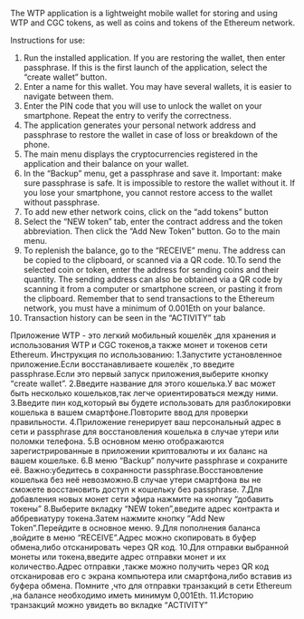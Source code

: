 The WTP application is a lightweight mobile wallet for storing and using WTP and CGC tokens, as well as coins and tokens of the Ethereum network.


Instructions for use:
1. Run the installed application. If you are restoring the wallet, then enter passphrase. If this is the first launch of the application, select the “create wallet” button.
2. Enter a name for this wallet. You may have several wallets, it is easier to navigate between them.
3. Enter the PIN code that you will use to unlock the wallet on your smartphone. Repeat the entry to verify the correctness.
4. The application generates your personal network address and passphrase to restore the wallet in case of loss or breakdown of the phone.
5. The main menu displays the cryptocurrencies registered in the application and their balance on your wallet.
6. In the “Backup” menu, get a passphrase and save it.
Important: make sure passphrase is safe. It is impossible to restore the wallet without it. If you lose your smartphone, you cannot restore access to the wallet without passphrase.
7. To add new ether network coins, click on the “add tokens” button
8. Select the “NEW token” tab, enter the contract address and the token abbreviation. Then click the “Add New Token” button. Go to the main menu.
9. To replenish the balance, go to the “RECEIVE” menu. The address can be copied to the clipboard, or scanned via a QR code.
10.To send the selected coin or token, enter the address for sending coins and their quantity. The sending address can also be obtained via a QR code by scanning it from a computer or smartphone screen, or pasting it from the clipboard.
Remember that to send transactions to the Ethereum network, you must have a minimum of 0.001Eth on your balance.
11. Transaction history can be seen in the “ACTIVITY” tab


Приложение WTP - это легкий мобильный  кошелёк ,для хранения и использования WTP и  CGC токенов,а также монет и токенов сети Ethereum.
Инструкция по использованию:
1.Запустите установленное приложение.Если восстанавливаете кошелёк ,то введите passphrase.Если это первый запуск приложения,выберите кнопку “create wallet”.
2.Введите название для этого кошелька.У вас может быть несколько кошельков,так легче ориентироваться между ними.
3.Введите пин код,который вы будете использовать для разблокировки кошелька в вашем смартфоне.Повторите ввод для проверки правильности.
4.Приложение генерирует ваш персональный адрес в сети и passphrase для восстановления кошелька в случае утери или поломки телефона.
5.В основном меню отображаются зарегистрированные в приложении криптовалюты и их баланс на вашем кошельке.
6.В меню “Backup” получите passphrase и сохраните её.
Важно:убедитесь в сохранности passphrase.Восстановление кошелька без неё невозможно.В случае утери смартфона вы не сможете восстановить доступ к кошельку без passphrase.
7.Для добавления новых монет сети эфира нажмите на кнопку “добавить токены”
8.Выберите вкладку “NEW token”,введите адрес контракта и аббревиатуру токена.Затем нажмите кнопку “Add New Token”.Перейдите в основное меню.
9.Для пополнения баланса ,войдите в меню “RECEIVE”.Адрес можно скопировать в буфер обмена,либо отсканировать через QR код.
10.Для отправки выбранной монеты или токена,введите адрес отправки монет и их количество.Адрес отправки ,также можно получить через QR код отсканировав его с экрана компьютера или смартфона,либо вставив из буфера обмена.
Помните ,что для отправки  транзакций в сети Ethereum ,на балансе необходимо иметь минимум 0,001Eth.
11.Историю транзакций можно увидеть во вкладке “ACTIVITY”
